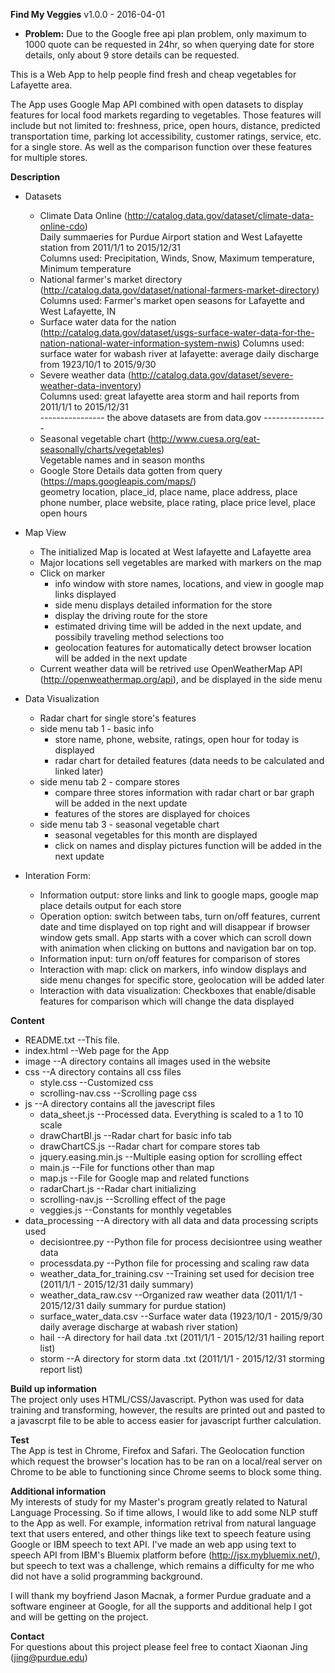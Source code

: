 **Find My Veggies** v1.0.0 - 2016-04-01  
* **Problem:** Due to the Google free api plan problem, only maximum to 1000 quote can be requested in 24hr, so when querying date for store details, only about 9 store details can be requested.

This is a Web App to help people find fresh and cheap vegetables for Lafayette area.  

The App uses Google Map API combined with open datasets to display features for local food markets regarding to vegetables.
Those features will include but not limited to: freshness, price, open hours, distance, predicted transportation time, parking lot accessibility, customer ratings, service, etc. for a single store. As well as the comparison function over these features for multiple stores.  

**Description**  
* Datasets   
	* Climate Data Online (http://catalog.data.gov/dataset/climate-data-online-cdo)  
	  Daily summaeries for Purdue Airport station and West Lafayette station from 2011/1/1 to 2015/12/31  
	  Columns used: Precipitation, Winds, Snow, Maximum temperature, Minimum temperature  
	* National farmer's market directory (http://catalog.data.gov/dataset/national-farmers-market-directory)   
	  Columns used: Farmer's market open seasons for Lafayette and West Lafayette, IN  
	* Surface water data for the nation (http://catalog.data.gov/dataset/usgs-surface-water-data-for-the-nation-national-water-information-system-nwis)
	  Columns used: surface water for wabash river at lafayette: average daily discharge from 1923/10/1 to 2015/9/30  
	* Severe weather data (http://catalog.data.gov/dataset/severe-weather-data-inventory)  
	  Columns used: great lafayette area storm and hail reports from 2011/1/1 to 2015/12/31  
	---------------- the above datasets are from data.gov ----------------
	* Seasonal vegetable chart (http://www.cuesa.org/eat-seasonally/charts/vegetables)  
	  Vegetable names and in season months
	* Google Store Details data gotten from query (https://maps.googleapis.com/maps/)  
	  geometry location, place_id, place name, place address, place phone number, place website, place rating, place price level, place open hours  
	
* Map View
	* The initialized Map is located at West lafayette and Lafayette area
	* Major locations sell vegetables are marked with markers on the map
	* Click on marker
		* info window with store names, locations, and view in google map links displayed
		* side menu displays detailed information for the store
		* display the driving route for the store
		* estimated driving time will be added in the next update, and possibily traveling method selections too
		* geolocation features for automatically detect browser location will be added in the next update
	* Current weather data will be retrived use OpenWeatherMap API (http://openweathermap.org/api), and be displayed in the side menu
	
* Data Visualization
	* Radar chart for single store's features
	* side menu tab 1 - basic info
		* store name, phone, website, ratings, open hour for today is displayed
		* radar chart for detailed features (data needs to be calculated and linked later)
	* side menu tab 2 - compare stores
		* compare three stores information with radar chart or bar graph will be added in the next update
		* features of the stores are displayed for choices
	* side menu tab 3 - seasonal vegetable chart
		* seasonal vegetables for this month are displayed
		* click on names and display pictures function will be added in the next update

* Interation Form:
	* Information output: store links and link to google maps, google map place details output for each store
	* Operation option: switch between tabs, turn on/off features, current date and time displayed on top right and will disappear if browser window gets small. App starts with a cover which can scroll down with animation when clicking on buttons and navigation bar on top.
	* Information input: turn on/off features for comparison of stores
	* Interaction with map: click on markers, info window displays and side menu changes for specific store, geolocation will be added later 
	* Interaction with data visualization: Checkboxes that enable/disable features for comparison which will change the data displayed

**Content**  
* README.txt  --This file.  
* index.html  --Web page for the App  
* image  --A directory contains all images used in the website  
* css  --A directory contains all css files  
	* style.css --Customized css  
	* scrolling-nav.css --Scrolling page css  
* js  --A directory contains all the javescript files  
	* data_sheet.js --Processed data. Everything is scaled to a 1 to 10 scale  
	* drawChartBI.js --Radar chart for basic info tab  
	* drawChartCS.js --Radar chart for compare stores tab  
	* jquery.easing.min.js --Multiple easing option for scrolling effect  
	* main.js --File for functions other than map  
	* map.js --File for Google map and related functions  
	* radarChart.js --Radar chart initializing  
	* scrolling-nav.js --Scrolling effect of the page  
	* veggies.js --Constants for monthly vegetables
* data_processing --A directory with all data and data processing scripts used  
	* decisiontree.py --Python file for process decisiontree using weather data  
	* processdata.py --Python file for processing and scaling raw data  
	* weather_data_for_training.csv --Training set used for decision tree (2011/1/1 - 2015/12/31 daily summary)  
	* weather_data_raw.csv --Organized raw weather data (2011/1/1 - 2015/12/31 daily summary for purdue station)  
	* surface_water_data.csv --Surface water data (1923/10/1 - 2015/9/30 daily average discharge at wabash river station)
	* hail --A directory for hail data .txt (2011/1/1 - 2015/12/31 hailing report list)  
	* storm --A directory for storm data .txt (2011/1/1 - 2015/12/31 storming report list)
  
**Build up information**  
The project only uses HTML/CSS/Javascript. Python was used for data training and transforming, however, the results are printed out and pasted to a javascrpt file to be able to access easier for javascript further calculation.

**Test**  
The App is test in Chrome, Firefox and Safari. The Geolocation function which request the browser's location has to be ran on a local/real server on Chrome to be able to functioning since Chrome seems to block some thing.

**Additional information**  
My interests of study for my Master's program greatly related to Natural Language Processing. So if time allows, I would like to add some NLP stuff to the App as well. For example, information retrival from natural language text that users entered, and other things like text to speech feature using Google or IBM speech to text API. I've made an web app using text to speech API from IBM's Bluemix platform before (http://jsx.mybluemix.net/), but speech to text was a challenge, which remains a difficulty for me who did not have a solid programming background.  

I will thank my boyfriend Jason Macnak, a former Purdue graduate and a software engineer at Google, for all the supports and additional help I got and will be getting on the project.  

**Contact**  
For questions about this project please feel free to contact Xiaonan Jing (jing@purdue.edu)
